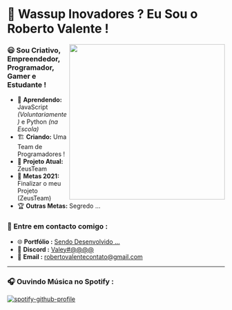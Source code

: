 # 👋 Wassup Inovadores ? Eu Sou o Roberto Valente !

<!-- <img align='right' src="https://cdn.discordapp.com/attachments/687666702292746464/823585735004127283/Valey.jpg"> => Logo Antiga -->
<img align='right' src="https://cdn.discordapp.com/attachments/817757645128990721/824965878416015400/LogoNova.png" width="360" height="360"> 
<!-- <img align='right' src="https://cdn.discordapp.com/attachments/817757645128990721/824789973176942692/LOGOS-52.png" width="300" height="300"> -->

### 😃 Sou Criativo, Empreendedor, Programador, Gamer e Estudante !
- 🌲 **Aprendendo:** JavaScript *(Voluntariamente)* e Python *(na Escola)*
- 🏗️ **Criando:** Uma Team de Programadores !
- 🚧 **Projeto Atual:** ZeusTeam
- 🥳 **Metas 2021:** Finalizar o meu Projeto (ZeusTeam)
- 🏆 **Outras Metas:** Segredo ...

### 📢 Entre em contacto comigo :
- 🌐 **Portfólio :** [Sendo Desenvolvido ...](https://valey.studio)
- 📌 **Discord :** [Valey#@@@@](https://discord.com/users/381780035784409088)
- 📨 **Email :** [robertovalentecontato@gmail.com](mailto:robertovalentecontato@gmail.com)

---

### 🎧 Ouvindo Música no Spotify :
[![spotify-github-profile](https://spotify-github-profile.vercel.app/api/view?uid=ynut3cv3rclwc3l4n4eyrx8u5&cover_image=true&theme=novatorem)](https://github.com/kittinan/spotify-github-profile)

